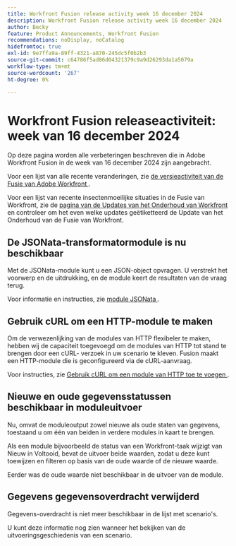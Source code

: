 ```yaml
---
title: Workfront Fusion release activity week 16 december 2024
description: Workfront Fusion release activity week 16 december 2024
author: Becky
feature: Product Announcements, Workfront Fusion
recommendations: noDisplay, noCatalog
hidefromtoc: true
exl-id: 9e7ffa9a-89ff-4321-a870-245dc5f0b2b3
source-git-commit: c64786f5ad86d04321379c9a9d26293da1a5079a
workflow-type: tm+mt
source-wordcount: '267'
ht-degree: 0%

---
```


# Workfront Fusion releaseactiviteit: week van 16 december 2024

Op deze pagina worden alle verbeteringen beschreven die in Adobe Workfront Fusion in de week van 16 december 2024 zijn aangebracht.

Voor een lijst van alle recente veranderingen, zie [ de versieactiviteit van de Fusie van Adobe Workfront ](/help/workfront-fusion/fusion-product-releases/fusion-release-activity.md).

Voor een lijst van recente insectenmoeilijke situaties in de Fusie van Workfront, zie de [ pagina van de Updates van het Onderhoud van Workfront ](https://experienceleague.adobe.com/docs/workfront-known-issues/releases/current-updates.html) en controleer om het even welke updates geëtiketteerd de Update van het Onderhoud van de Fusie van Workfront.

## De JSONata-transformatormodule is nu beschikbaar

Met de JSONata-module kunt u een JSON-object opvragen. U verstrekt het voorwerp en de uitdrukking, en de module keert de resultaten van de vraag terug.

Voor informatie en instructies, zie [ module JSONata ](/help/workfront-fusion/references/apps-and-modules/tools-and-transformers/jsonata-module.md).

## Gebruik cURL om een HTTP-module te maken

Om de verwezenlijking van de modules van HTTP flexibeler te maken, hebben wij de capaciteit toegevoegd om de modules van HTTP tot stand te brengen door een cURL- verzoek in uw scenario te kleven. Fusion maakt een HTTP-module die is geconfigureerd via de cURL-aanvraag.

Voor instructies, zie [ Gebruik cURL om een module van HTTP toe te voegen ](/help/workfront-fusion/create-scenarios/add-modules/use-curl-create-http.md).

## Nieuwe en oude gegevensstatussen beschikbaar in moduleuitvoer

Nu, omvat de moduleoutput zowel nieuwe als oude staten van gegevens, toestaand u om één van beiden in verdere modules in kaart te brengen.

Als een module bijvoorbeeld de status van een Workfront-taak wijzigt van Nieuw in Voltooid, bevat de uitvoer beide waarden, zodat u deze kunt toewijzen en filteren op basis van de oude waarde of de nieuwe waarde.

Eerder was de oude waarde niet beschikbaar in de uitvoer van de module.

## Gegevens gegevensoverdracht verwijderd

Gegevens-overdracht is niet meer beschikbaar in de lijst met scenario&#39;s.

U kunt deze informatie nog zien wanneer het bekijken van de uitvoeringsgeschiedenis van een scenario.
